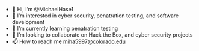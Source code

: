 - 👋 Hi, I’m @MichaelHase1
- 👀 I’m interested in cyber security, penatration testing, and software development 
- 🌱 I’m currently learning penatration testing
- 💞️ I’m looking to collaborate on Hack the Box, and cyber security projects
- 📫 How to reach me miha5997@colorado.edu

<!---
MichaelHase1/MichaelHase1 is a ✨ special ✨ repository because its `README.md` (this file) appears on your GitHub profile.
You can click the Preview link to take a look at your changes.
--->
